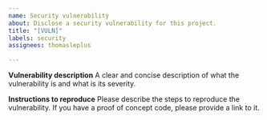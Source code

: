 ```yaml
---
name: Security vulnerability
about: Disclose a security vulnerability for this project.
title: "[VULN]"
labels: security
assignees: thomasleplus

---
```


**Vulnerability description**
A clear and concise description of what the vulnerability is and what is its severity.

**Instructions to reproduce**
Please describe the steps to reproduce the vulnerability. If you have a proof of concept code, please provide a link to it.
